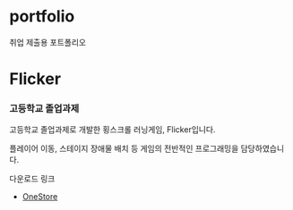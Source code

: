 # portfolio
취업 제출용 포트폴리오


# Flicker
### 고등학교 졸업과제

고등학교 졸업과제로 개발한 횡스크롤 러닝게임, Flicker입니다.

플레이어 이동, 스테이지 장애물 배치 등
게임의 전반적인 프로그래밍을 담당하였습니다.

다운로드 링크
- [OneStore](https://m.onestore.co.kr/ko-kr/apps/appsDetail.omp?prodId=0000693074)
